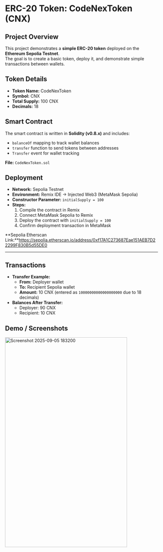 # ERC-20 Token: CodeNexToken (CNX)

## Project Overview
This project demonstrates a **simple ERC-20 token** deployed on the **Ethereum Sepolia Testnet**.  
The goal is to create a basic token, deploy it, and demonstrate simple transactions between wallets.

## Token Details
- **Token Name:** CodeNexToken  
- **Symbol:** CNX  
- **Total Supply:** 100 CNX  
- **Decimals:** 18  


## Smart Contract
The smart contract is written in **Solidity (v0.8.x)** and includes:
- `balanceOf` mapping to track wallet balances  
- `transfer` function to send tokens between addresses  
- `Transfer` event for wallet tracking  

**File:** `CodeNexToken.sol`


## Deployment
- **Network:** Sepolia Testnet  
- **Environment:** Remix IDE → Injected Web3 (MetaMask Sepolia)  
- **Constructor Parameter:** `initialSupply = 100`  
- **Steps:**
  1. Compile the contract in Remix  
  2. Connect MetaMask Sepolia to Remix  
  3. Deploy the contract with `initialSupply = 100`  
  4. Confirm deployment transaction in MetaMask  

**Sepolia Etherscan Link:**https://sepolia.etherscan.io/address/0xf17A1C273687Eae151AEB7D22299F830B5d55DE0 

---

## Transactions
- **Transfer Example:**  
  - **From:** Deployer wallet  
  - **To:** Recipient Sepolia wallet  
  - **Amount:** 10 CNX (entered as `10000000000000000000` due to 18 decimals)  
- **Balances After Transfer:**
  - Deployer: 90 CNX  
  - Recipient: 10 CNX  


## Demo / Screenshots
<img width="402" height="691" alt="Screenshot 2025-09-05 183200" src="https://github.com/user-attachments/assets/f312a8c4-1d58-4dfb-8567-fb3879eb0e11" />


